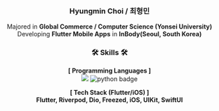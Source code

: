 <div align="center">
  
###  Hyungmin Choi / 최형민
Majored in **Global Commerce / Computer Science (Yonsei University)**<br> Developing **Flutter Mobile Apps** in **InBody(Seoul, South Korea)**<br>

### 🛠️ Skills 🛠️
**[ Programming Languages ]**<br>
<img src="https://img.shields.io/badge/swift-F05138?style=for-the-badge&logo=swift&logoColor=white"> 
![python badge](https://img.shields.io/badge/-PYTHON-%23F7DF1E?style=for-the-badge&logo=Python&logoColor=white&color=3776AB)

**[ Tech Stack (Flutter/iOS) ]**<br>
**Flutter, Riverpod, Dio, Freezed, iOS, UIKit, SwiftUI**

</div>
